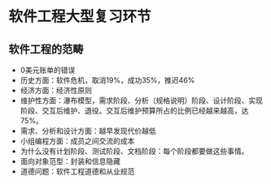 # 软件工程大型复习环节

## 软件工程的范畴

- 0美元账单的错误
- 历史方面：软件危机，取消19%，成功35%，推迟46%
- 经济方面：经济性原则
- 维护性方面：瀑布模型，需求阶段、分析（规格说明）阶段、设计阶段、实现阶段、交互后维护、退役。交互后维护预算所占的比例已经越来越高，达75%。
- 需求、分析和设计方面：越早发现代价越低
- 小组编程方面：成员之间交流的成本
- 为什么没有计划阶段、测试阶段、文档阶段：每个阶段都要做这些事情。
- 面向对象范型：封装和信息隐藏
- 道德问题：软件工程道德和从业规范